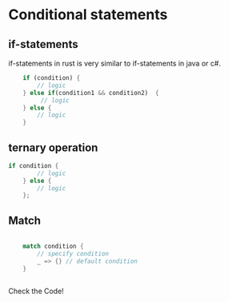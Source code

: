 # Conditional statements

## if-statements 
if-statements in rust is very similar to if-statements in java or c#. 

```rust
    if (condition) {
        // logic
    } else if(condition1 && condition2)  {
         // logic
    } else {
        // logic
    }
```

## ternary operation

```rust
if condition {
        // logic
    } else {
        // logic
    };
```

## Match

``` rust
  
    match condition {
        // specify condition
        _ => {} // default condition
    }
    
```

Check the Code!